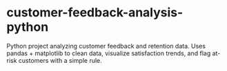# customer-feedback-analysis-python
Python project analyzing customer feedback and retention data. Uses pandas + matplotlib to clean data, visualize satisfaction trends, and flag at-risk customers with a simple rule.

